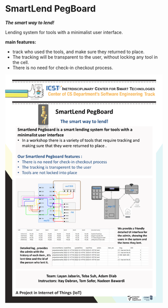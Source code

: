 # SmartLend PegBoard

__*The smart way to lend!*__

Lending system for tools with a minimalist user interface.



__main features:__

- track who used the tools, and make sure they returned to place. 
- The tracking will be transparent to the user, without locking any tool in the cell.
- There is no need for check-in checkout process.


![poster](assets/IOT_Poster.png)
